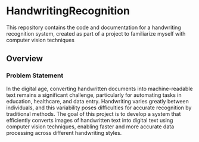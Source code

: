 # HandwritingRecognition
This repository contains the code and documentation for a handwriting recognition system, created as part of a project to familiarize myself with computer vision techniques

## Overview

### Problem Statement

In the digital age, converting handwritten documents into machine-readable text remains a significant challenge, particularly for automating tasks in education, healthcare, and data entry. Handwriting varies greatly between individuals, and this variability poses difficulties for accurate recognition by traditional methods. The goal of this project is to develop a system that efficiently converts images of handwritten text into digital text using computer vision techniques, enabling faster and more accurate data processing across different handwriting styles.